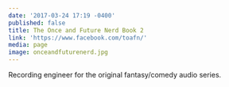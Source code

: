```yaml
---
date: '2017-03-24 17:19 -0400'
published: false
title: The Once and Future Nerd Book 2
link: 'https://www.facebook.com/toafn/'
media: page
image: onceandfuturenerd.jpg
---
```

Recording engineer for the original fantasy/comedy audio series.
